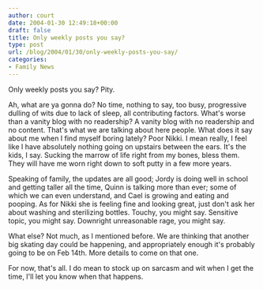 ```yaml
---
author: court
date: 2004-01-30 12:49:18+00:00
draft: false
title: Only weekly posts you say?
type: post
url: /blog/2004/01/30/only-weekly-posts-you-say/
categories:
- Family News
---
```


Only weekly posts you say?  Pity.

Ah, what are ya gonna do?  No time, nothing to say, too busy, progressive dulling of wits due to lack of sleep, all contributing factors.  What's worse than a vanity blog with no readership?  A vanity blog with no readership and no content.  That's what we are talking about here people.  What does it say about me when I find myself boring lately?  Poor Nikki.  I mean really, I feel like I have absolutely nothing going on upstairs between the ears.  It's the kids, I say.  Sucking the marrow of life right from my bones, bless them.  They will have me worn right down to soft putty in a few more years.

Speaking of family, the updates are all good; Jordy is doing well in school and getting taller all the time, Quinn is talking more than ever; some of which we can even understand, and Cael is growing and eating and pooping.  As for Nikki she is feeling fine and looking great, just don't ask her about washing and sterilizing bottles.  Touchy, you might say.  Sensitive topic, you might say.  Downright unreasonable rage, you might say.

What else?  Not much, as I mentioned before.  We are thinking that another big skating day could be happening, and appropriately enough it's probably going to be on Feb 14th.  More details to come on that one.

For now, that's all.  I do mean to stock up on sarcasm and wit when I get the time, I'll let you know when that happens.
